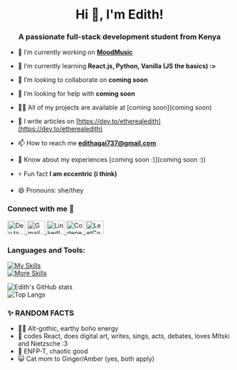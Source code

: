 <h1 align="center">Hi 👋, I'm Edith!</h1>
<h3 align="center">A passionate full-stack development student from Kenya</h3>

- 🔭 I’m currently working on **[MoodMusic](https://github.com/ethereal-edith/moodmusic.git)**

- 🌱 I’m currently learning **React.js, Python, Vanilla (JS the basics) :>**

- 👯 I’m looking to collaborate on **coming soon**

- 🤝 I’m looking for help with **coming soon**

- 👨‍💻 All of my projects are available at [coming soon](coming soon)

- 📝 I write articles on [https://dev.to/etherealedith](https://dev.to/etherealedith)

- 📫 How to reach me **edithagai737@gmail.com**

- 📄 Know about my experiences [coming soon :)](coming soon :))

- ⚡ Fun fact **I am eccentric (i think)**

- 😄 Pronouns: she/they

<h3>Connect with me 🤝</h3>
<p>
  <a href="https://dev.to/etherealedith" target="blank">
    <img src="https://raw.githubusercontent.com/rahuldkjain/github-profile-readme-generator/master/src/images/icons/Social/devto.svg" alt="Dev.to" height="30" width="40" />
  </a>
  <a href="mailto:edithagai377@gmail.com" target="blank">
    <img src="https://raw.githubusercontent.com/gauravghongde/social-icons/master/PNG/Color/Gmail.png" alt="Gmail" height="30" width="40" />
  </a>
  <a href="https://linkedin.com/in/ethereal-edith" target="blank">
  <img src="https://cdn.jsdelivr.net/gh/devicons/devicon/icons/linkedin/linkedin-original.svg" alt="LinkedIn" height="30" width="40"/>
 </a>
  <a href="https://codepen.io/ethereal-edith" target="blank">
    <img src="https://raw.githubusercontent.com/rahuldkjain/github-profile-readme-generator/master/src/images/icons/Social/codepen.svg" alt="Codepen" height="30" width="40" />
  </a>
  <a href="https://www.leetcode.com/ethereal-edith" target="blank">
    <img src="https://raw.githubusercontent.com/rahuldkjain/github-profile-readme-generator/master/src/images/icons/Social/leet-code.svg" alt="LeetCode" height="30" width="40" />
  </a>
</p>


<h3 align="left">Languages and Tools:</h3>

[![My Skills](https://skillicons.dev/icons?i=js,html,css,react)](https://skillicons.dev)  
[![More Skills](https://skillicons.dev/icons?i=devto,discord,github,linux,linkedin,py,ubuntu,vscode)](https://skillicons.dev)

![Edith's GitHub stats](https://github-readme-stats.vercel.app/api?username=ethereal-edith&show_icons=true&theme=neon)
</br>
![Top Langs](https://github-readme-stats.vercel.app/api/top-langs/?username=ethereal-edith)


### ✨ RANDOM FACTS
- 🧚🏽 Alt-gothic, earthy boho energy 
- 🎨 codes React, does digital art, writes, sings, acts, debates, loves MItski and Nietzsche :3
- 🧠 ENFP-T, chaotic good
- 😺 Cat mom to Ginger/Amber (yes, both apply)



<!---
ethereal-edith/ethereal-edith is a ✨ special ✨ repository because its `README.md` (this file) appears on your GitHub profile.
You can click the Preview link to take a look at your changes.
--->
